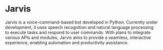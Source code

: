 # Jarvis
Jarvis is a voice-command-based bot developed in Python. Currently under development, it uses speech recognition and natural language processing to execute tasks and respond to user commands.  With plans to integrate various APIs and modules, Jarvis aims to provide a seamless, interactive experience, enabling automation and productivity assistance.
